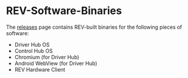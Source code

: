 # REV-Software-Binaries
The [releases](https://github.com/REVrobotics/REV-Software-Binaries/releases) page contains REV-built binaries for the following pieces of software:
* Driver Hub OS
* Control Hub OS
* Chromium (for Driver Hub)
* Android WebView (for Driver Hub)
* REV Hardware Client
